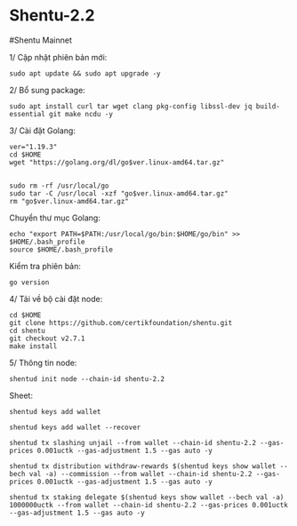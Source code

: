 # Shentu-2.2

#Shentu Mainnet


1/ Cập nhật phiên bản mới:

    sudo apt update && sudo apt upgrade -y

2/ Bổ sung package:

    sudo apt install curl tar wget clang pkg-config libssl-dev jq build-essential git make ncdu -y

3/ Cài đặt Golang:

    ver="1.19.3" 
    cd $HOME 
    wget "https://golang.org/dl/go$ver.linux-amd64.tar.gz" 


    sudo rm -rf /usr/local/go 
    sudo tar -C /usr/local -xzf "go$ver.linux-amd64.tar.gz" 
    rm "go$ver.linux-amd64.tar.gz"

Chuyển thư mục Golang:

    echo "export PATH=$PATH:/usr/local/go/bin:$HOME/go/bin" >> $HOME/.bash_profile
    source $HOME/.bash_profile

Kiểm tra phiên bản:

    go version
    
4/ Tải về bộ cài đặt node:

    cd $HOME
    git clone https://github.com/certikfoundation/shentu.git 
    cd shentu 
    git checkout v2.7.1
    make install
    
5/ Thông tin node:

    shentud init node --chain-id shentu-2.2
    
Sheet:

    shentud keys add wallet
    
    shentud keys add wallet --recover
    
    shentud tx slashing unjail --from wallet --chain-id shentu-2.2 --gas-prices 0.001uctk --gas-adjustment 1.5 --gas auto -y
    
    shentud tx distribution withdraw-rewards $(shentud keys show wallet --bech val -a) --commission --from wallet --chain-id shentu-2.2 --gas-prices 0.001uctk --gas-adjustment 1.5 --gas auto -y 
    
    shentud tx staking delegate $(shentud keys show wallet --bech val -a) 1000000uctk --from wallet --chain-id shentu-2.2 --gas-prices 0.001uctk --gas-adjustment 1.5 --gas auto -y 
    
